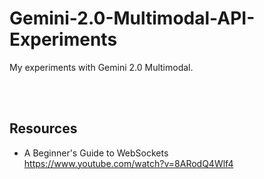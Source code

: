 # Gemini-2.0-Multimodal-API-Experiments
My experiments with Gemini 2.0 Multimodal.

<br>
<br>

## Resources

- A Beginner's Guide to WebSockets<br>
  https://www.youtube.com/watch?v=8ARodQ4Wlf4
